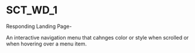 # SCT_WD_1
Responding Landing Page-

An interactive navigation menu that cahnges color or style when scrolled or when hovering over a menu item.
